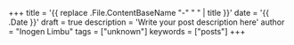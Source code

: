 +++
title = '{{ replace .File.ContentBaseName "-" " " | title }}'
date = '{{ .Date }}'
draft = true
description = 'Write your post description here'
author = "Inogen Limbu"
tags = ["unknown"]
keywords = ["posts"]
+++
